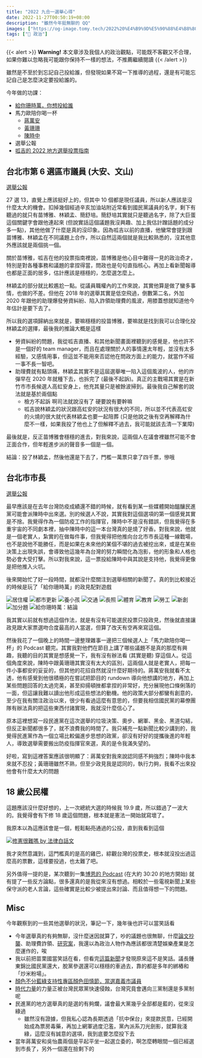 ```yaml
---
title: "2022 九合一選舉心得"
date: 2022-11-27T00:50:19+08:00
description: "雖然今年挺無聊的 QQ"
images: ["https://og-image.tomy.tech/2022%20%E4%B9%9D%E5%90%88%E4%B8%80%E9%81%B8%E8%88%89%E5%BF%83%E5%BE%97.png?theme=dracula&md=1&fontSize=100px&images=https%3A%2F%2Ftomy.me%2Ftomy-circle-white.png"]
tags: ["📜 政治"]
---
```


{{< alert >}}
**Warning!** 本文章涉及我個人的政治觀點，可能既不客觀又不合理，如果你難以忽略我可能跟你保持不一樣的想法，不推薦繼續閱讀
{{< /alert >}}

雖然是不至於到忘記自己投給誰，但發現如果不寫一下推導的過程，還是有可能忘記自己是怎麼決定要投給誰的。

今年做的功課：
- [給你珊時萬，你想投給誰](https://www.thenewslens.com/election/2022/game)
- 馬力歐陪你喝一杯
  - [蔣萬安](https://podcasts.apple.com/tw/podcast/id1192212072?i=1000584215163)
  - [黃珊珊](https://podcasts.apple.com/tw/podcast/id1192212072?i=1000583404891)
  - [陳時中](https://podcasts.apple.com/tw/podcast/id1192212072?i=1000585060507)
- 選舉公報
- [呱吉的 2022 地方選舉投票指南](https://www.youtube.com/watch?v=961mDh6SvMI)

## 台北市第 6 選區市議員 (大安、文山)

[選舉公報](https://web.archive.org/web/20221121232419/https://eebulletin.cec.gov.tw/111/02%E8%87%BA%E5%8C%97%E5%B8%82/02%E5%B8%82%E8%AD%B0%E5%93%A1/%E8%87%BA%E5%8C%97%E5%B8%82%E7%AC%AC06%E9%81%B8%E8%88%89%E5%8D%80.pdf)

27 選 13，直覺上應該挺好上的，但其中 10 個都是現任議員，所以新人應該是沒什麼太大的機會。扣掉幾個經過辛亥加油站附近常看到國民黨議員的名字，剩下有聽過的就只有苗博雅、林穎孟、簡舒培。簡舒培其實就只是聽過名字，除了大巨蛋這個關鍵字會跟他連起來 (但說實話這個議題我沒興趣、加上我估計蹭話題的成分多一點)，其他他做了什麼是真的沒印象。因為呱吉以前的直播，他蠻常會提到跟苗博雅、林穎孟在不同議題上合作，所以自然這兩個就是我比較熟悉的，沒其他意外應該就是兩個挑一個。

關於苗博雅，呱吉在他的投票指南裡說，苗博雅是他心目中難得一見的政治奇才，特別是對各種事務和議題的拿捏得當，問政也是句句直指核心。再加上看新聞報導也都是正面的居多，估計應該是穩穩的，怎麼選怎麼上。

林穎孟的部分就比較尷尬一點。從議員職權內的工作來說，其實他算是做了蠻多事情，也做的不差。但他在 2018 年的選舉其實是低空飛過，倒數第二名，外加 2020 年跟他的助理爆發勞資糾紛、陷入詐領助理費的風波，用膝蓋想就知道他今年估計是要下去了。

所以我的選項歸納出來就是，要嘛穩穩的投苗博雅，要嘛就是找到我可以合理化投林穎孟的選擇，最後我的推論大概是這樣

- 勞資糾紛的問題，我從呱吉直播、和其他新聞畫面裡聽到的感覺是，他也許不是一個好的 team manager，而且在處理關於人的事情還太年輕，並沒有太多經驗，又感情用事，但這並不能用來否認他在問政方面上的能力，就當作不經一事不長一智吧。
- 助理費就有點頭痛，林穎孟其實不是這屆選舉唯一陷入這個風波的人，他的炸彈早在 2020 年就種下去，也拆完了 (最後不起訴)。真正的主戰場其實是在新竹市市長候選人高虹安身上，他充其量只是被餘波掃到。最後我自己解套的說法就是基於兩個點
  - 檢方不起訴 啊司法就說沒有了 硬要說有要幹嘛
  - 呱吉說林穎孟的狀況跟高虹安的狀況有很大的不同，所以並不代表高虹安的火燒的很大就代表林穎孟也要一起陪葬 (只是他說之後有空再解釋為什麼不一樣，如果我投了他也上了但解釋不過去，我可能就該去清一下業障)

最後就是，反正苗博雅會穩穩的進去，對我來說，這兩個人在議會裡雖然可能不會正面合作，但年輕進步派的聲音多一個是一個。

結論：投了林穎孟，然後他還是下去了，門檻一萬票只拿了四千票，慘哦

## 台北市市長

[選舉公報](https://web.archive.org/web/20221123023210/https://bulletin.cec.gov.tw/01%E9%81%B8%E8%88%89%E5%85%AC%E5%A0%B1/03%E7%9B%B4%E8%BD%84%E5%B8%82%E9%95%B7/111%E5%B9%B4/%E8%87%BA%E5%8C%97%E5%B8%82%E5%B8%82%E9%95%B7.pdf)

最早應該是在去年台灣防疫成績還不錯的時候，就有看到某一些媒體開始醞釀民進黨可能會派陳時中出來選。別的候選人不說，其實我對這個選項的第一個感覺其實是不捨。我覺得作為一個防疫工作的指揮官，陳時中不是沒有錯誤，但我覺得在多重宇宙的不同劇本裡，抽中陳時中的這一本台灣真的是燒了好香。對我來說，他就是一個老實人，紮實的在做每件事，但我覺得把他推向台北市市長這種一線戰場，也不是說他不能勝任，而是如果在未來他的某個不堪的過去被挖出來，或是在某些決策上出現失誤，會導致他這幾年為台灣的努力瞬間化為泡影，他的形象和人格也勢必會大受打擊。所以對我來說，這一票投給陳時中與其說是支持他，我覺得更像是把他推入火坑。

後來開始忙了好一段時間，就都沒什麼關注到選舉相關的新聞了。真的到比較接近的時候是玩了「給你珊時萬」的政見配對遊戲

![居住權](housing.png "居住權：說實在我不覺得現階段任何措施短時間內會對整個房市有多大的衝擊，但讓台北市民年輕化的政策總是吸引我一點")
![都市更新](urbanism.png "都市更新：增強公權力和降低同意比例在我眼裡都是看似危險，可行性又偏低的選項，那就只好選剩下的囉")
![養小孩](raising.png "養小孩：錢如果能解決問題，那問題早就不是問題了。但確實是蠻常看到新聞報導公共幼兒園很難抽的新聞，所以選這個選項的無奈感沒有上面那題來的強烈")
![交通](transportation.png "交通：都還蠻有創意的，雖然我選了心中覺得最有創意的那個，但能不能付諸實現可能會是一個問題")
![長照](long-term-care.png "長照：真的拜託不要再把老人推進照護機構或是讓他們整天躺著了：）")
![體育](sports.png "體育：第二運動中心看起來可行性偏低，兒童體適能館...有點看不懂想幹嘛，App 看起來有點創意，但目的性可能略有不足")
![教育](education.png "教育：不要再發券了，師資足額聘用可能是一個可以討論的議題，但我覺得可能沒有我想的容易。學校的營養午餐應該都是有符合營養標準的，這個解決方案應該是沒有戳到痛點。作為剛畢業的學生，學校心理師不足確實是一個大眾普遍沒有太多意識但其實蠻嚴重的問題")
![勞工](labor.png "勞工：外送平台的問題多，但我不太認同這個解法。勞工政策諮詢會...應該是沒什麼幫助。雖然我不太喜歡花錢解決問題，但對某些社會新鮮人來說，這筆失業補助確實有可能會是蠻重要的一條救命索")
![新創](startups.png "新創：護照提供的都是硬體資源，說實在的新創不缺。資金的話，陳時中的提案看起來空泛一點，黃珊珊的稍微有建設性一點")
![加分題](bonus.png "加分題：必須說免治馬桶很有創意 XDDDDD 但我不確定我們真的需要這個。台北市中心用 4580 坪的空間來蓋殯儀館在 2022 年看起來的確是荒謬了點。SXSW 的話嘛，我板凳已經置好了，等著看")
![給你珊時萬：結論](results.png "結論：蠻意外我的政見竟然是跟黃珊珊比較吻合，畢竟其實我真的是跟他一點都不熟")

我其實以前就有想過這個作法，就是有沒有可能選民投票只投政見，然後就直接讓政見跟大家票選吻合度最高的人當選，但算了改天有空再來寫這個。

然後我花了一個晚上的時間一邊整理雜事一邊把三個候選人上「馬力歐陪你喝一杯」的 Podcast 聽完。其實我對他們在節目上講了哪些議題不是真的那麼有興趣，我聽的目的其實是想感覺一下，我有沒有辦法看 (其實是聽) 穿這個人。從這個角度來說，陳時中跟黃珊珊其實沒有太大的區別，這兩個人就是老實人，把每一件小事都安的妥妥的，但其他的花招自然就沒什麼好期待的。蔣萬安我就看不太透，他有感覺到他很積極的在嘗試把節目的 rundown 導向他想講的地方，再加上某些問題回答的太過完美，甚至抑揚頓挫都拿捏的非常好，充分展現他口條俐落的一面，但這讓我難以讀出他形成這些想法的動機。他的政策大部分都蠻有創意的，至少在我有關注政治以來，很少有看過這麼有意思的，但要我相信國民黨的幕僚團隊有辦法真的把這些東西付諸實現，我就沒什麼信心了。

原本這裡想寫一段民進黨在這次選舉的垃圾決策、奧步、網軍、黑金、黑道勾結，但反正新聞都很多了，就不浪費我的時間了。我只補充一點新聞比較少講到的，我覺得民進黨作為一個立場比較偏進步思想的政黨，卻沒有好好的提攜後進的年輕人，導致選舉需要搬出防疫指揮官來選，真的是令我滿失望的。

好啦，寫到這裡答案應該很明顯了：蔣萬安對我來說認同感不夠強烈；陳時中我本來就不忍投；黃珊珊雖然不熟，但至少政見我是認同的，執行力夠，我看不出來投他會有什麼太大的問題

## 18 歲公民權

這題應該沒什麼好想的，上一次總統大選的時候我 19.9 歲，所以錯過了一波大的。我覺得會有下修 18 歲這個問題，根本就是憲法一開始就寫壞了。

我原本以為這應該會是一個，輕鬆~~點亮~~通過的公投，直到我看到這個

<!-- instagram ClWKSmzPE9o -->
[![修憲很難嗎 by 法律白話文](plainlaw-18.jpg "修憲很難嗎 by 法律白話文")](https://www.instagram.com/p/ClWKSmzPE9o/)

我才突然意識到，這門檻真的是高的雞巴，綜觀台灣的投票史，根本就沒投出過這麼高的票數，這樣要投過，也太難了吧。

另外值得一提的是，某次聽到一集[博恩的 Podcast](https://podcasts.apple.com/tw/podcast/id1605731163?i=1000586930332) (在大約 30:20 的地方開始) 就有提了一些反方論點，很多還真的是我從來沒有想過。相較於一些電視新聞上某些保守派的老人言論，這些確實是比較少被提出來討論、而且值得想一下的問題。

## Misc

今年觀察到的一些其他選舉的狀況，筆記一下，幾年後也許可以當笑話看

- 今年選舉真的有夠無聊，沒什麼迷因就算了，吵的議題也很無聊，什麼[論文抄襲](https://zh.wikipedia.org/wiki/%E6%9E%97%E6%99%BA%E5%A0%85%E8%AB%96%E6%96%87%E6%8A%84%E8%A5%B2%E6%A1%88)、助理費詐領、[研究案](https://zh.wikipedia.org/wiki/%E8%BE%B2%E5%A7%94%E6%9C%83%E8%BE%B2%E6%A5%AD%E9%9B%BB%E5%AD%90%E5%8C%96%E7%99%BC%E5%B1%95%E7%AD%96%E7%95%A5%E5%88%86%E6%9E%90%E8%88%87%E8%A6%8F%E5%8A%83%E7%A0%94%E7%A9%B6%E5%A0%B1%E5%91%8A%E7%96%91%E7%BE%A9%E6%A1%88)，我還以為政治人物作為應該都很清楚娛樂產業是怎麼運作的，唉
- 我以前把苗栗國當笑話在看，但看完[這篇新聞](https://www.thenewslens.com/article/176949)才發現原來這不是笑話。議長鍾東錦比國民黨還大，脫黨參選還可以穩穩的車過去，靠的都是多年的綁樁和「炒米粉場」。
- [顏色不分藍綠支持性專區顏色田慎節，當選嘉義市議員](https://www.thenewslens.com/article/177196)
- [時代力量](https://www.thenewslens.com/article/176331)的力量正被台灣民眾黨快速侵蝕，台灣究竟會邁向三黨制還是多黨制呢
- 民進黨的地方選舉真的是選的有夠爛，議會最大黨幾乎全部都是藍的，從來沒綠過
  - 雖然沒有證據，但我私心認為長期透過「抗中保台」來提款民意，已經開始成為票房毒藥，再加上網軍過度氾濫，黨內派系刀光劍影，就算我淺綠，這麼沒有誠意的選項，我到底要怎麼投下去
- 當年蔣萬安和吳怡農兩個是平起平坐一起選立委的，啊怎麼轉眼間一個已經選到市長了，另外一個還在撿剩下的
